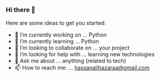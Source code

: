 ### Hi there 👋

Here are some ideas to get you started:

- 🔭 I’m currently working on ... Python
- 🌱 I’m currently learning ... Python
- 👯 I’m looking to collaborate on ... your project
- 🤔 I’m looking for help with ... learning new technologies
- 💬 Ask me about ... anything (related to tech)
- 📫 How to reach me: ... hassanalihazaraa@gmail.com
<!-- - 😄 Pronouns: ... -->
<!-- - ⚡ Fun fact: ... -->
